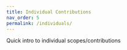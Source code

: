 ```yaml
---
title: Individual Contributions
nav_order: 5
permalink: /individuals/
---
```


Quick intro to individual scopes/contributions
